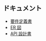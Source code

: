 ## ドキュメント

- [要件定義書](./docs/requirements.md)
- [ER 図](./docs/er.md)
- [API 設計書](./docs/openapi.yaml)
